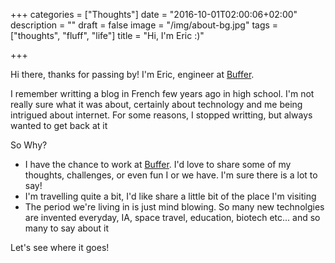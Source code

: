 +++
categories = ["Thoughts"]
date = "2016-10-01T02:00:06+02:00"
description = ""
draft = false
image = "/img/about-bg.jpg"
tags =  ["thoughts", "fluff", "life"]
title = "Hi, I'm Eric :)"

+++

Hi there, thanks for passing by! I'm Eric, engineer at [Buffer](https://buffer.com).

I remember writting a blog in French few years ago in high school. I'm not really sure what it was about, certainly about technology and me being intrigued about internet. For some reasons, I stopped writting, but always wanted to get back at it

So Why?

<!--more-->

* I have the chance to work at [Buffer](https://buffer.com). I'd love to share some of my thoughts, challenges, or even fun I or we have. I'm sure there is a lot to say!
* I'm travelling quite a bit, I'd like share a little bit of the place I'm visiting
* The period we're living in is just mind blowing. So many new technolgies are invented everyday, IA, space travel, education, biotech etc... and so many to say about it

Let's see where it goes!